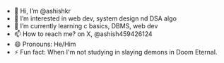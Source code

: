 - 👋 Hi, I’m @ashishkr
- 👀 I’m interested in web dev, system design nd DSA algo
- 🌱 I’m currently learning c basics, DBMS, web dev
- 📫 How to reach me? on X, @ashish459426124
- 😄 Pronouns: He/Him
- ⚡ Fun fact: When I'm not studying in slaying demons in Doom Eternal.
